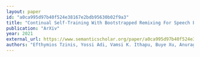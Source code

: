 ```yaml
---
layout: paper
id: "a0ca995d97b40f524e38167e2bdb95630b02f9a3"
title: "Continual Self-Training With Bootstrapped Remixing For Speech Enhancement"
publication: "ArXiv"
year: 2021
external_url: https://www.semanticscholar.org/paper/a0ca995d97b40f524e38167e2bdb95630b02f9a3
authors: "Efthymios Tzinis, Yossi Adi, Vamsi K. Ithapu, Buye Xu, Anurag Kumar"
---
```

